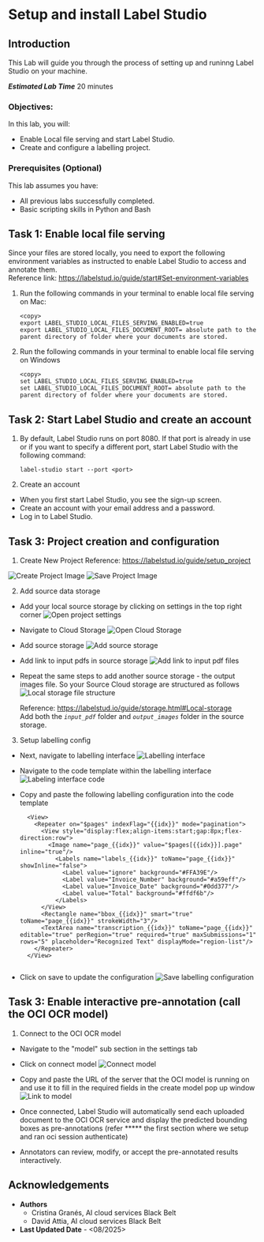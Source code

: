 # Setup and install Label Studio

## Introduction

This Lab will guide you through the process of setting up and runinng Label Studio on your machine.

***Estimated Lab Time*** 20 minutes


### Objectives:

In this lab, you will:
* Enable Local file serving and start Label Studio.
* Create and configure a labelling project.

### Prerequisites (Optional)

This lab assumes you have:
* All previous labs successfully completed.
* Basic scripting skills in Python and Bash


## Task 1: Enable local file serving
Since your files are stored locally, you need to export the following environment variables as instructed to enable Label Studio to access and annotate them. 
</br>
Reference link: https://labelstud.io/guide/start#Set-environment-variables 

1. Run the following commands in your terminal to enable local file serving on Mac:

    ```
    <copy>
    export LABEL_STUDIO_LOCAL_FILES_SERVING_ENABLED=true 
    export LABEL_STUDIO_LOCAL_FILES_DOCUMENT_ROOT= absolute path to the parent directory of folder where your documents are stored.

    ```

2. Run the following commands in your terminal to enable local file serving on Windows

    ```
    <copy>
    set LABEL_STUDIO_LOCAL_FILES_SERVING_ENABLED=true 
    set LABEL_STUDIO_LOCAL_FILES_DOCUMENT_ROOT= absolute path to the parent directory of folder where your documents are stored.

    ```

## Task 2: Start Label Studio and create an account


1. By default, Label Studio runs on port 8080. If that port is already in use or if you want to specify a different port, start Label Studio with the following command:
    ```
    label-studio start --port <port> 
    ```

2. Create an account
  - When you first start Label Studio, you see the sign-up screen. 
  - Create an account with your email address and a password. 
  - Log in to Label Studio. 


## Task 3: Project creation and configuration

1. Create New Project
Reference: https://labelstud.io/guide/setup_project 

  ![Create Project Image](images/create-project.png)
  ![Save Project Image](images/save-project.png)


2. Add source data storage
- Add your local source storage by clicking on settings in the top right corner
  ![Open project settings](images/settings-ls.png)
- Navigate to Cloud Storage 
  ![Open Cloud Storage](images/cloud-storage-ls.png)
- Add source storage
  ![Add source storage](images/source-storage.png)
- Add link to input pdfs in source storage 
  ![Add link to input pdf files](images/input-pdf-path.png)
- Repeat the same steps to add another source storage - the output images file. So your Source Cloud storage 
  are structured as follows
  ![Local storage file structure](images/local-storage-files.png)

  Reference: https://labelstud.io/guide/storage.html#Local-storage 
  </br>
  Add both the *`input_pdf`* folder and *`output_images`* folder in the source storage.


3. Setup labelling config

- Next, navigate to labelling interface 
  ![Labelling interface](images/labeling-interface.png)

- Navigate to the code template within the labelling interface
  ![Labeling interface code](images/labelling-code.png)

- Copy and paste the following labelling configuration into the code template
  
    ```
      <View>
        <Repeater on="$pages" indexFlag="{{idx}}" mode="pagination">
          <View style="display:flex;align-items:start;gap:8px;flex-direction:row">
            <Image name="page_{{idx}}" value="$pages[{{idx}}].page" inline="true"/>
              <Labels name="labels_{{idx}}" toName="page_{{idx}}" showInline="false">
                <Label value="ignore" background="#FFA39E"/>
                <Label value="Invoice_Number" background="#a59eff"/>
                <Label value="Invoice_Date" background="#0dd377"/>
                <Label value="Total" background="#ffdf6b"/>
              </Labels>
          </View>
          <Rectangle name="bbox_{{idx}}" smart="true" toName="page_{{idx}}" strokeWidth="3"/>
          <TextArea name="transcription_{{idx}}" toName="page_{{idx}}" editable="true" perRegion="true" required="true" maxSubmissions="1" rows="5" placeholder="Recognized Text" displayMode="region-list"/>
        </Repeater>
      </View> 
      
    ```

- Click on save to update the configuration
  ![Save labelling configuration](images/save-configuration.png)

## Task 3: Enable interactive pre-annotation (call the OCI OCR model)

1. Connect to the OCI OCR model 
- Navigate to the "model" sub section in the settings tab 
- Click on connect model 
  ![Connect model](images/connect-model.png)

- Copy and paste the URL of the server that the OCI model is running on and use it to fill in the required fields in the create model pop up window 
  ![Link to model](images/url-connect-model.png)

- Once connected, Label Studio will automatically send each uploaded document to the OCI OCR service and display the predicted bounding boxes as pre-annotations (refer ***** the first section where we setup and ran oci session authenticate)
- Annotators can review, modify, or accept the pre-annotated results interactively. 


## Acknowledgements
* **Authors** 
    - Cristina Granés, AI cloud services Black Belt
    - David Attia, AI cloud services Black Belt
* **Last Updated Date** - <08/2025>
